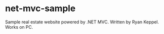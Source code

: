 # net-mvc-sample
Sample real estate website powered by .NET MVC. Written by Ryan Keppel. Works on PC.

